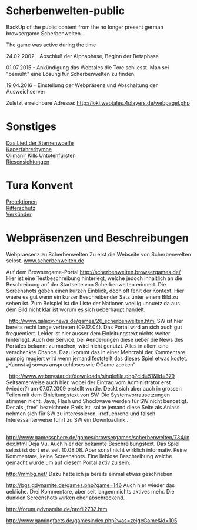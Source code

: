# Scherbenwelten-public
BackUp of the public content from the no longer present german browsergame Scherbenwelten.

The game was active during the time

24.02.2002 - Abschluß der Alphaphase, Beginn der Betaphase

01.07.2015 - Ankündigung das Webtales die Tore schliesst. Man sei "bemüht" eine Lösung für Scherbenwelten zu finden.

19.04.2016 - Einstellung der Webpräsenz und Abschaltung der Ausweichserver


Zuletzt erreichbare Adresse:
http://loki.webtales.4players.de/webpagel.php


# Sonstiges

[Das Lied der Sternenwoelfe](files/DasLiedDerSternenwoelfe.md)\
[Kaperfahrerhymne](Kaperfahrerhymne.md)\
[Olimanir Kills Untotenfürsten](Olimanir_Kills_Untotenfuersten.md)\
[Riesensichtungen](SW-Riesen.md)

# Tura Konvent

[Protektionen](Tura_Protektion.md)\
[Ritterschutz](Tura_Ritterschutz.md)\
[Verkünder](Tura_Verkuender.md)

# Webpräsenzen und Beschreibungen

Webpraesenz zu Scherbenwelten 
Zu erst die Webseite von Scherbenwelten selbst. www.scherbenwelten.de
  

Auf dem Browsergame-Portal http://scherbenwelten.browsergames.de/ 
Hier ist eine Testbeschreibung hinterlegt, welche jedoch inhaltlich an die Beschreibung auf der Startseite von Scherbenwelten erinnert. 
Die Screenshots geben einen kurzen Einblick, doch oft fehlt der Kontext. Hier waere es gut wenn ein kurzer Beschreibender Satz unter einem Bild zu sehen ist. Zum Beispiel ist die Liste der Nationen voellig unnuetz da aus dem Bild nicht klar ist worum es sich ueberhaupt handelt. 

  
http://www.galaxy-news.de/games/26_scherbenwelten.html 
SW ist hier bereits recht lange vertreten (09.12.04). Das Portal wird an sich auch gut frequentiert. Leider ist hier ausser dem Einleitungstext nichts weiter hinterlegt. Auch der Service, bei Aenderungen diese ueber die News des Portales bekannt zu machen, wird nicht genutzt. Alles in allem eine verschenkte Chance. Dazu kommt das in einer Mehrzahl der Kommentare pampig reagiert wird wenn jemand feststellt das dieses Spiel etwas kostet. „Kannst aj sowas anspruchloses wie OGame zocken“ 

  
http://www.webmystar.de/downloads/singlefile.php?cid=51&lid=379 
Seltsamerweise auch hier, wobei der Eintrag vom Administrator erst (wieder?) am 07.07.2009 erstellt wurde. Deckt sich aber auch in grossen Teilen mit dem Einleitungstext von SW. 
Die Systemvorrausetzungen stimmen nicht. Java, Flash und Shockwave werden für SW nicht benoetigt. Der als „free“ bezeichnete Preis ist, sollte jemand diese Seite als Anlass nehmen sich für SW zu interessieren, irrefuehrend und falsch. Interessanterweise führt zu SW ein Downloadlink… 

  
http://www.gamessphere.de/games/browsergames/scherbenwelten/734/index.html 
Deja Vu. Auch hier der bekannte Beschreibungstext. Das Spiel selbst ist dort erst seit 10.08.08. Aber sonst nicht wirklich informativ. Keine Kommentare, keine Screenshots. Eine lieblose Beschreibung welche gemacht wurde um auf diesem Portal aktiv zu sein. 

http://mmbg.net/ 
Dazu hatte ich ja bereits einmal etwas geschrieben.

http://bgs.gdynamite.de/games.php?game=146 
Auch hier wieder das uebliche. Drei Kommentare, aber seit langem nichts aktives mehr. Die dunklen Screenshots wirken eher abschreckend. 

http://forum.gdynamite.de/profil2732.htm 
  

http://www.gamingfacts.de/gamesindex.php?was=zeigeGame&id=105 